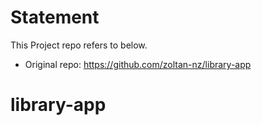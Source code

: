 # Statement
This Project repo refers to below. 
* Original repo: https://github.com/zoltan-nz/library-app

# library-app
